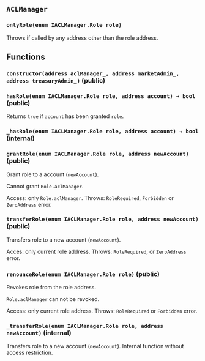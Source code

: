 ## `ACLManager`

### `onlyRole(enum IACLManager.Role role)`

Throws if called by any address other than the role address.

## Functions

### `constructor(address aclManager_, address marketAdmin_, address treasuryAdmin_)` (public)

### `hasRole(enum IACLManager.Role role, address account) → bool` (public)

Returns `true` if `account` has been granted `role`.

### `_hasRole(enum IACLManager.Role role, address account) → bool` (internal)

### `grantRole(enum IACLManager.Role role, address newAccount)` (public)

Grant role to a account (`newAccount`).

Cannot grant `Role.aclManager`.

Access: only `Role.aclManager`.
Throws: `RoleRequired`, `Forbidden` or `ZeroAddress` error.

### `transferRole(enum IACLManager.Role role, address newAccount)` (public)

Transfers role to a new account (`newAccount`).

Acces: only current role address.
Throws: `RoleRequired`, or `ZeroAddress` error.

### `renounceRole(enum IACLManager.Role role)` (public)

Revokes role from the role address.

`Role.aclManager` can not be revoked.

Access: only current role address.
Throws: `RoleRequired` or `Forbidden` error.

### `_transferRole(enum IACLManager.Role role, address newAccount)` (internal)

Transfers role to a new account (`newAccount`).
Internal function without access restriction.

